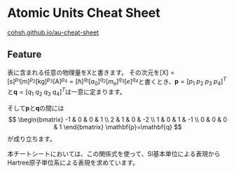 # Atomic Units Cheat Sheet
[cohsh.github.io/au-cheat-sheet](https://cohsh.github.io/au-cheat-sheet/)

## Feature
表に含まれる任意の物理量を$\mathrm{X}$と書きます。
その次元を$[\mathrm{X}]=[\mathrm{s}]^{p_1}[\mathrm{m}]^{p_2}[\mathrm{kg}]^{p_3}[\mathrm{A}]^{p_4}= [\hbar]^{q_1}[a_0]^{q_2}[m_\mathrm{e}]^{q_3}[e]^{q_4}$と書くとき、$\mathbf{p}=[p_1~p_2~p_3~p_4]^T$と$\mathbf{q}=[q_1~q_2~q_3~q_4]^T$は一意に定まります。

そして$\mathbf{p}$と$\mathbf{q}$の間には
$$
\begin{bmatrix}
-1 & 0 & 0 & 1 \\
2 & 1 & 0 & -2 \\
1 & 0 & 1 & -1 \\
0 & 0 & 0 & 1
\end{bmatrix}
\mathbf{p}=\mathbf{q}
$$
が成り立ちます。

本チートシートにおいては、この関係式を使って、SI基本単位による表現からHartree原子単位系による表現を求めています。

